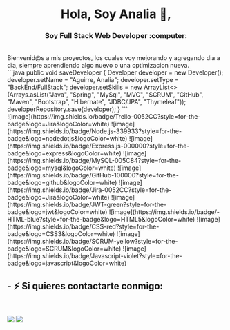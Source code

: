 <h1 align="center">Hola, Soy Analia 👋,</h1>
<h3 align="center">Soy Full Stack Web Developer :computer:</h3>

<br>
Bienvenid@s a mis proyectos, los cuales voy mejorando y agregando dia a dia, siempre aprendiendo algo nuevo o una optimizacion nueva.
<br>
```java
 public void saveDeveloper {
 Developer developer = new Developer();
 developer.setName = "Aguirre, Analia";
 developer.setType = "BackEnd/FullStack";
 developer.setSkills = new ArrayList<>(Arrays.asList("Java", "Spring", "MySql", "MVC", "SCRUM", "GitHub", "Maven", "Bootstrap", "Hibernate", "JDBC/JPA", "Thymeleaf"));
 developerRepository.save(developer);
}
```
<br>
![image](https://img.shields.io/badge/Trello-0052CC?style=for-the-badge&logo=Jira&logoColor=white)
![image](https://img.shields.io/badge/Node.js-339933?style=for-the-badge&logo=nodedotjs&logoColor=white)
![image](https://img.shields.io/badge/Express.js-000000?style=for-the-badge&logo=express&logoColor=white)
![image](https://img.shields.io/badge/MySQL-005C84?style=for-the-badge&logo=mysql&logoColor=white)
![image](https://img.shields.io/badge/GitHub-100000?style=for-the-badge&logo=github&logoColor=white)
![image](https://img.shields.io/badge/Jira-0052CC?style=for-the-badge&logo=Jira&logoColor=white)
![image](https://img.shields.io/badge/JWT-green?style=for-the-badge&logo=jwt&logoColor=white)
![image](https://img.shields.io/badge/-HTML-blue?style=for-the-badge&logo=HTML5&logoColor=white)
![image](https://img.shields.io/badge/CSS-red?style=for-the-badge&logo=CSS3&logoColor=white)
![image](https://img.shields.io/badge/SCRUM-yellow?style=for-the-badge&logo=SCRUM&logoColor=white)
![image](https://img.shields.io/badge/Javascript-violet?style=for-the-badge&logo=javascript&logoColor=white)


<h2>- ⚡ Si quieres contactarte conmigo:</h2><br>

  <a href = "mailto:aguirreanalia.dev@gmail.com"><img src="https://img.shields.io/badge/-Gmail-%23333?style=for-the-badge&logo=gmail&logoColor=white" target="_blank"></a>
  <a href="https://www.linkedin.com/in/analiaaguirre" target="_blank"><img src="https://img.shields.io/badge/-LinkedIn-%230077B5?style=for-the-badge&logo=linkedin&logoColor=white" target="_blank"></a> 
